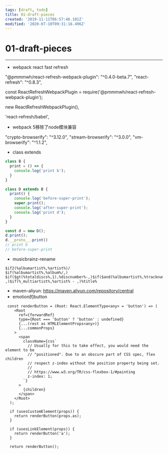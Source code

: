 ```yaml
---
tags: [draft, todo]
title: 01-draft-pieces
created: '2019-11-11T06:57:46.101Z'
modified: '2020-07-10T09:31:16.496Z'
---
```


# 01-draft-pieces

 
------  

- webpack react fast refresh

"@pmmmwh/react-refresh-webpack-plugin": "^0.4.0-beta.7", 
"react-refresh": "^0.8.3", 

const ReactRefreshWebpackPlugin = require('@pmmmwh/react-refresh-webpack-plugin'); 

new ReactRefreshWebpackPlugin(), 

'react-refresh/babel', 

- webpack 5移除了node模块兼容

"crypto-browserify": "^3.12.0", 
"stream-browserify": "^3.0.0", 
"vm-browserify": "^1.1.2", 

- class extends

``` js
class B {
  print = () => {
    console.log('print b');
  }
}

class D extends B {
  print() {
    console.log('before-super-print');
    super.print();
    console.log('after-super-print');
    console.log('print d');
  }
}

const d = new D();
d.print();
d.__proto__.print()
// print b
// before-super-print
```

- musicbrainz-rename

``` 
$if2(%albumartist%,%artist%)/
$if(%albumartist%,%album%/,)
$if($gt(%totaldiscs%,1),%discnumber%-,)$if($and(%albumartist%,%tracknumber%),$num(%tracknumber%,2) ,)$if(%_multiartist%,%artist% - ,)%title%
```

- maven-aliyun: https://maven.aliyun.com/repository/central 
- emotion的button

``` 
 const renderButton = (Root: React.ElementType<any> = 'button') => (
    <Root
      ref={forwardRef}
      type={Root === 'button' ? 'button' : undefined}
      {...(rest as HTMLElementProps<any>)}
      {...commonProps}
    >
      <span
        className={css`
          // Usually for this to take effect, you would need the element to be
          // "positioned". Due to an obscure part of CSS spec, flex children
          // respect z-index without the position property being set.
          //
          // https://www.w3.org/TR/css-flexbox-1/#painting
          z-index: 1;
        `}
      >
        {children}
      </span>
    </Root>
  );

  if (usesCustomElement(props)) {
    return renderButton(props.as);
  }

  if (usesLinkElement(props)) {
    return renderButton('a');
  }

  return renderButton();
```
